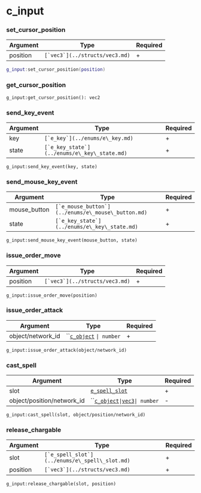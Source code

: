 # c\_input

### set\_cursor\_position

| Argument | Type                             | Required |
| -------- | -------------------------------- | -------- |
| position | ``[`vec3`](../structs/vec3.md)`` | +        |

```lua
g_input:set_cursor_position(position)
```

### get\_cursor\_position

```
g_input:get_cursor_position(): vec2
```

### send\_key\_event

| Argument | Type                                           | Required |
| -------- | ---------------------------------------------- | -------- |
| key      | ``[`e_key`](../enums/e\_key.md)``              | +        |
| state    | ``[`e_key_state`](../enums/e\_key\_state.md)`` | +        |

```
g_input:send_key_event(key, state)
```

### send\_mouse\_key\_event

| Argument      | Type                                                 | Required |
| ------------- | ---------------------------------------------------- | -------- |
| mouse\_button | ``[`e_mouse_button`](../enums/e\_mouse\_button.md)`` | +        |
| state         | ``[`e_key_state`](../enums/e\_key\_state.md)``       | +        |

```
g_input:send_mouse_key_event(mouse_button, state)
```

### issue\_order\_move

| Argument | Type                             | Required |
| -------- | -------------------------------- | -------- |
| position | ``[`vec3`](../structs/vec3.md)`` | +        |

```
g_input:issue_order_move(position)
```

### issue\_order\_attack

| Argument           | Type                                     | Required |
| ------------------ | ---------------------------------------- | -------- |
| object/network\_id | ``[`c_object`](c\_object.md) `\| number` | +        |

```
g_input:issue_order_attack(object/network_id)
```

### cast\_spell

| Argument                    | Type                                                                    | Required |
| --------------------------- | ----------------------------------------------------------------------- | -------- |
| slot                        | [`e_spell_slot`](../enums/e\_spell\_slot.md)                            | +        |
| object/position/network\_id | ``[`c_object`](c\_object.md)`\|`[`vec3`](../structs/vec3.md)`\| number` | -        |

```
g_input:cast_spell(slot, object/position/network_id)
```

### release\_chargable

| Argument | Type                                             | Required |
| -------- | ------------------------------------------------ | -------- |
| slot     | ``[`e_spell_slot`](../enums/e\_spell\_slot.md)`` | +        |
| position | ``[`vec3`](../structs/vec3.md)``                 | +        |

```
g_input:release_chargable(slot, position)
```

